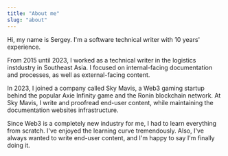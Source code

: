 ```yaml
---
title: "About me"
slug: "about"
---
```


Hi, my name is Sergey. I'm a software technical writer with 10 years' experience.

From 2015 until 2023, I worked as a technical writer in the logistics instdustry in Southeast Asia. I focused on internal-facing documentation and processes, as well as external-facing content.

In 2023, I joined a company called Sky Mavis, a Web3 gaming startup behind the popular Axie Infinity game and the Ronin blockchain network. At Sky Mavis, I write and proofread end-user content, while maintaining the documentation websites infrastructure.

Since Web3 is a completely new industry for me, I had to learn everything from scratch. I've enjoyed the learning curve tremendously. Also, I've always wanted to write end-user content, and I'm happy to say I'm finally doing it.
